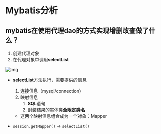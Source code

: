 # Mybatis分析

## mybatis在使用代理dao的方式实现增删改查做了什么？

1. 创建代理对象
2. 在代理对象中调用**selectList** 

![img](https://gblobscdn.gitbook.com/assets%2F-MHOVCUl47_HjsYQ0j1H%2F-MKftqp0TSbdCJ1OB1fC%2F-MKpnSsk3OunW8zmmuy6%2F自定义Mybatis分析.png?alt=media&token=5ee5f1e1-b98f-4af2-9616-433e1cc8ad5e)

- **selectList**方法执行，需要提供的信息

  1. 连接信息（mysql/connection）
  2. 映射信息
     1. **SQL**语句
     2. 封装结果的实体类**全限定类名**

  - 这两个映射信息组合成为一个对象：Mapper

- `session.getMapper()` -> `selectList()` 